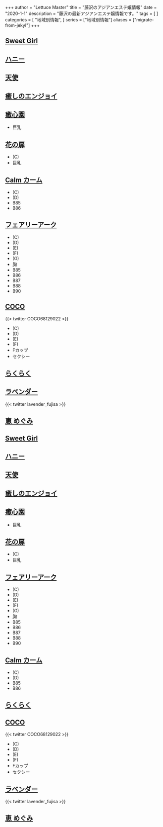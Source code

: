 +++
author = "Lettuce Master"
title = "藤沢のアジアンエステ嬢情報"
date = "2020-1-1"
description = "藤沢の最新アジアンエステ嬢情報です。"
tags = [
]
categories = [
    "地域別情報",
]
series = ["地域別情報"]
aliases = ["migrate-from-jekyl"]
+++

## [Sweet Girl](http://sweet.fhgs.work/)
## [ハニー](http://www.miyoplop.xyz/)
## [天使](http://uintiop.tokyo/)
## [癒しのエンジョイ](http://a-est.com/kaori/)
## [癒心園](http://yushinen.info/)
- 巨乳
## [花の扉](http://hana-tobira.xyz/)
- (C)
- 巨乳
## [Calm カーム](http://piyuataichi.xyz/)
- (C)
- (D)
- B85
- B86
## [フェアリーアーク](http://www.relax-fairyark.info/)
- (C)
- (D)
- (E)
- (F)
- (G)
- 胸
- B85
- B86
- B87
- B88
- B90
## [COCO](https://coco-esthe.tokyo/)

{{< twitter COCO68129022 >}}
- (C)
- (D)
- (E)
- (F)
- Fカップ
- セクシー
## [らくらく](https://www.r-lucky.work/)
## [ラベンダー](http://lavender-est.xyz/)

{{< twitter lavender_fujisa >}}
## [恵 めぐみ](http://megumi-est.xyz/)
## [Sweet Girl](http://sweet.fhgs.work/)
## [ハニー](http://www.miyoplop.xyz/)
## [天使](http://uintiop.tokyo/)
## [癒しのエンジョイ](http://a-est.com/kaori/)
## [癒心園](http://yushinen.info/)
- 巨乳
## [花の扉](http://hana-tobira.xyz/)
- (C)
- 巨乳
## [フェアリーアーク](http://www.relax-fairyark.info/)
- (C)
- (D)
- (E)
- (F)
- (G)
- 胸
- B85
- B86
- B87
- B88
- B90
## [Calm カーム](http://piyuataichi.xyz/)
- (C)
- (D)
- B85
- B86
## [らくらく](https://www.r-lucky.work/)
## [COCO](https://coco-esthe.tokyo/)

{{< twitter COCO68129022 >}}
- (C)
- (D)
- (E)
- (F)
- Fカップ
- セクシー
## [ラベンダー](http://lavender-est.xyz/)

{{< twitter lavender_fujisa >}}
## [恵 めぐみ](http://megumi-est.xyz/)
